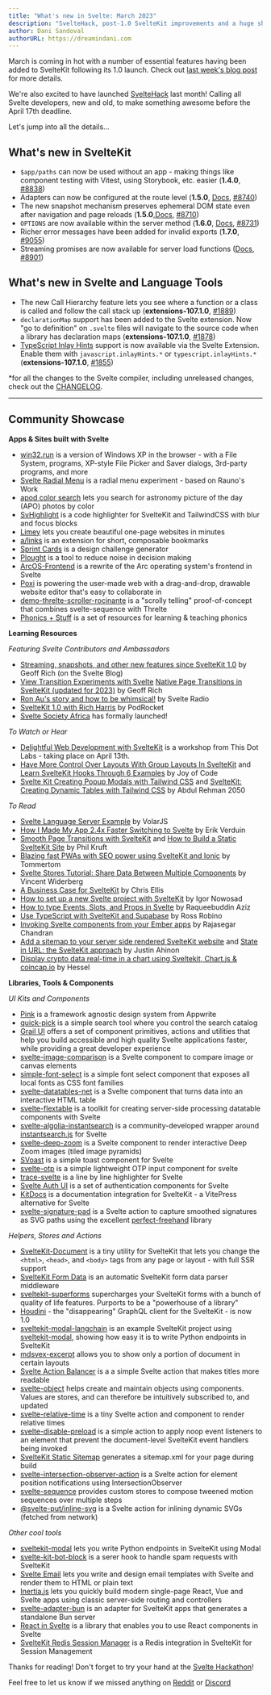 ```yaml
---
title: "What's new in Svelte: March 2023"
description: "SvelteHack, post-1.0 SvelteKit improvements and a huge showcase"
author: Dani Sandoval
authorURL: https://dreamindani.com
---
```


March is coming in hot with a number of essential features having been added to SvelteKit following its 1.0 launch. Check out [last week's blog post](https://svelte.dev/blog/streaming-snapshots-sveltekit) for more details.

We're also excited to have launched [SvelteHack](https://hack.sveltesociety.dev/) last month! Calling all Svelte developers, new and old, to make something awesome before the April 17th deadline.

Let's jump into all the details...

## What's new in SvelteKit
- `$app/paths` can now be used without an app - making things like component testing with Vitest, using Storybook, etc. easier (**1.4.0**, [#8838](https://github.com/sveltejs/kit/pull/8838))
- Adapters can now be configured at the route level (**1.5.0**, [Docs](https://kit.svelte.dev/docs/page-options#config), [#8740](https://github.com/sveltejs/kit/pull/8740))
- The new snapshot mechanism preserves ephemeral DOM state even after navigation and page reloads (**1.5.0**,[Docs](https://kit.svelte.dev/docs/snapshots), [#8710](https://github.com/sveltejs/kit/pull/8710))
- `OPTIONS` are now available within the server method (**1.6.0**, [Docs](https://kit.svelte.dev/docs/routing#server), [#8731](https://github.com/sveltejs/kit/pull/8731))
- Richer error messages have been added for invalid exports (**1.7.0**, [#9055](https://github.com/sveltejs/kit/pull/9055))
- Streaming promises are now available for server load functions ([Docs](https://kit.svelte.dev/docs/load#streaming-with-promises), [#8901](https://github.com/sveltejs/kit/pull/8901))


## What's new in Svelte and Language Tools
- The new Call Hierarchy feature lets you see where a function or a class is called and follow the call stack up (**extensions-107.1.0**, [#1889](https://github.com/sveltejs/language-tools/pull/1889))
- `declarationMap` support has been added to the Svelte extension. Now "go to definition" on `.svelte` files will navigate to the source code when a library has declaration maps (**extensions-107.1.0**, [#1878](https://github.com/sveltejs/language-tools/pull/1878))
- [TypeScript Inlay Hints](https://code.visualstudio.com/docs/typescript/typescript-editing#_inlay-hints) support is now available via the Svelte Extension. Enable them with `javascript.inlayHints.*` or `typescript.inlayHints.*` (**extensions-107.1.0**, [#1855](https://github.com/sveltejs/language-tools/pull/1855))

*for all the changes to the Svelte compiler, including unreleased changes, check out the [CHANGELOG](https://github.com/sveltejs/svelte/blob/master/CHANGELOG.md).

---

## Community Showcase

**Apps & Sites built with Svelte**
- [win32.run](https://github.com/ducbao414/win32.run) is a version of Windows XP in the browser - with a File System, programs, XP-style File Picker and Saver dialogs, 3rd-party programs, and more
- [Svelte Radial Menu](https://github.com/tglide/svelte-radial-menu) is a radial menu experiment - based on Rauno's Work 
- [apod color search](https://github.com/brycedorn/apod-color-search) lets you search for astronomy picture of the day (APO) photos by color
- [SvHighlight](https://www.reddit.com/r/sveltejs/comments/10pvqfm/svhighlight_a_code_highlighter_for_sveltekit_and/) is a code highlighter for SvelteKit and TailwindCSS with blur and focus blocks
- [Limey](https://limey.io/) lets you create beautiful one-page websites in minutes
- [a/links](https://a-links.io/) is an extension for short, composable bookmarks
- [Sprint Cards](https://sprint.cards) is a design challenge generator 
- [Plought](https://github.com/rossrobino/plought) is a tool to reduce noise in decision making
- [ArcOS-Frontend](https://github.com/IzK-ArcOS/ArcOS-Frontend) is a rewrite of the Arc operating system's frontend in Svelte
- [Poxi](https://poxi.page) is powering the user-made web with a drag-and-drop, drawable website editor that's easy to collaborate in
- [demo-threlte-scroller-rocinante](https://twitter.com/a_warnes/status/1629235313808744449) is a "scrolly telling" proof-of-concept that combines svelte-sequence with Threlte
- [Phonics + Stuff](https://www.phonicsandstuff.com/) is a set of resources for learning & teaching phonics

**Learning Resources**

_Featuring Svelte Contributors and Ambassadors_
- [Streaming, snapshots, and other new features since SvelteKit 1.0](https://svelte.dev/blog/streaming-snapshots-sveltekit) by Geoff Rich (on the Svelte Blog)
- [View Transition Experiments with Svelte](https://geoffrich.net/posts/view-transition-experiments/) [Native Page Transitions in SvelteKit (updated for 2023)](https://geoffrich.net/posts/page-transitions-1/) by Geoff Rich
- [Ron Au's story and how to be whimsical!](https://www.svelteradio.com/episodes/ron-aus-story-and-how-to-be-whimsical) by Svelte Radio
- [SvelteKit 1.0 with Rich Harris](https://podrocket.logrocket.com/sveltekit) by PodRocket
- [Svelte Society Africa](https://twitter.com/SvelteAfrica/status/1620526757593116672?s=20) has formally launched!


_To Watch or Hear_
- [Delightful Web Development with SvelteKit](https://workshops.thisdot.co/learn/developing-with-sveltekit) is a workshop from This Dot Labs - taking place on April 13th.
- [Have More Control Over Layouts With Group Layouts In SvelteKit](https://www.youtube.com/watch?v=9UpaKEVuErs) and [Learn SvelteKit Hooks Through 6 Examples](https://www.youtube.com/watch?v=Kzrz7GZ9pIg) by Joy of Code
- [Svelte Kit Creating Popup Modals with Tailwind CSS](https://www.youtube.com/watch?v=qI4-q7SA7uM) and [SvelteKit: Creating Dynamic Tables with Tailwind CSS](https://www.youtube.com/watch?v=QqoYrdzoSSk) by Abdul Rehman 2050


_To Read_
- [Svelte Language Server Example](https://github.com/volarjs/svelte-language-tools) by VolarJS 
- [How I Made My App 2.4x Faster Switching to Svelte](https://blog.flotes.app/posts/flotes-2x-faster) by Erik Verduin
- [Smooth Page Transitions with SvelteKit](https://www.philkruft.dev/blog/smooth-page-transitions-with-sveltekit/) and [How to Build a Static SvelteKit Site](https://www.philkruft.dev/blog/how-to-build-a-static-sveltekit-site/) by Phil Kruft
- [Blazing fast PWAs with SEO power using SvelteKit and Ionic](https://ionic.io/blog/pwas-using-sveltekit-and-ionic) by Tommertom
- [Svelte Stores Tutorial: Share Data Between Multiple Components](https://learnjavascripts.com/development/web-development/frameworks/svelte/svelte-stores-tutorial-share-data-between-multiple-components/) by Vincent Widerberg
- [A Business Case for SvelteKit](https://elliscs.hashnode.dev/a-business-case-for-sveltekit) by Chris Ellis 
- [How to set up a new Svelte project with SvelteKit](https://www.inow.dev/how-to-set-up-a-new-svelte-project-with-sveltekit/) by Igor Nowosad
- [How to type Events, Slots, and Props in Svelte](https://raqueebuddinaziz.com/blog/svelte-type-events-slots-and-props/) by Raqueebuddin Aziz
- [Use TypeScript with SvelteKit and Supabase](https://blog.robino.dev/posts/supabase-sveltekit) by Ross Robino
- [Invoking Svelte components from your Ember apps](https://dev.to/rajasegar/invoking-svelte-components-from-your-ember-apps-58h5) by Rajasegar Chandran
- [Add a sitemap to your server side rendered SvelteKit website](https://www.okupter.com/blog/sitemap-server-side-rendered-sveltekit-website) and [State in URL: the SvelteKit approach](https://www.okupter.com/blog/state-in-url-the-sveltekit-approach) by Justin Ahinon
- [Display crypto data real-time in a chart using Sveltekit, Chart.js & coincap.io](https://medium.com/@Heesel/display-crypto-data-real-time-in-a-chart-using-sveltekit-chart-js-coincap-io-70b90d3aac90) by Hessel


**Libraries, Tools & Components**

_UI Kits and Components_
- [Pink](https://pink.appwrite.io/) is a framework agnostic design system from Appwrite
- [quick-pick](https://github.com/arabisaldrin/quick-pick) is a simple search tool where you control the search catalog
- [Grail UI](https://github.com/grail-ui/grail-ui) offers a set of component primitives, actions and utilities that help you build accessible and high quality Svelte applications faster, while providing a great developer experience
- [svelte-image-comparison](https://www.npmjs.com/package/svelte-image-comparison) is a Svelte component to compare image or canvas elements
- [simple-font-select](https://www.npmjs.com/package/simple-font-select) is a simple font select component that exposes all local fonts as CSS font families
- [svelte-datatables-net](https://www.npmjs.com/package/svelte-datatables-net) is a Svelte component that turns data into an interactive HTML table
- [svelte-flextable](https://github.com/Parazeya/svelte-flextable) is a toolkit for creating server-side processing datatable components with Svelte
- [svelte-algolia-instantsearch](https://github.com/aymeric-giraudet/svelte-algolia-instantsearch) is a community-developed wrapper around [instantsearch.js](https://github.com/algolia/instantsearch) for Svelte
- [svelte-deep-zoom](https://www.npmjs.com/package/svelte-deep-zoom) is a Svelte component to render interactive Deep Zoom images (tiled image pyramids)
- [SVoast](https://github.com/gibbu/svoast) is a simple toast component for Svelte
- [svelte-otp](https://github.com/K4UNG/svelte-otp) is a simple lightweight OTP input component for svelte
- [trace-svelte](https://trace-svelte.vercel.app/) is a line by line highlighter for Svelte
- [Svelte Auth UI](https://github.com/multiplehats/svelte-auth-ui) is a set of authentication components for Svelte
- [KitDocs](https://github.com/svelteness/kit-docs) is a documentation integration for SvelteKit - a VitePress alternative for Svelte
- [svelte-signature-pad](https://www.npmjs.com/package/svelte-signature-pad) is a Svelte action to capture smoothed signatures as SVG paths using the excellent [perfect-freehand](https://github.com/steveruizok/perfect-freehand) library


_Helpers, Stores and Actions_
- [SvelteKit-Document](https://github.com/barvian/sveltekit-document) is a tiny utility for SvelteKit that lets you change the `<html>`, `<head>`, and `<body>` tags from any page or layout - with full SSR support
- [SvelteKit Form Data](https://github.com/stolinski/sk-form-data) is an automatic SvelteKit form data parser middleware
- [sveltekit-superforms](https://github.com/ciscoheat/sveltekit-superforms) supercharges your SvelteKit forms with a bunch of quality of life features. Purports to be a "powerhouse of a library"
- [Houdini](https://github.com/HoudiniGraphQL/houdini) - the "disappearing" GraphQL client for the SvelteKit - is now 1.0
- [sveltekit-modal-langchain](https://github.com/semicognitive/sveltekit-modal-langchain) is an example SvelteKit project using [sveltekit-modal](https://github.com/semicognitive/sveltekit-modal), showing how easy it is to write Python endpoints in SvelteKit
- [mdsvex-excerpt](https://www.npmjs.com/package/mdsvex-excerpt) allows you to show only a portion of document in certain layouts
- [Svelte Action Balancer](https://www.npmjs.com/package/svelte-action-balancer) is a a simple Svelte action that makes titles more readable
- [svelte-object](https://github.com/Refzlund/svelte-object) helps create and maintain objects using components. Values are stores, and can therefore be intuitively subscribed to, and updated
- [svelte-relative-time](https://www.npmjs.com/package/svelte-relative-time) is a tiny Svelte action and component to render relative times
- [svelte-disable-preload](https://www.npmjs.com/package/svelte-disable-preload) is a simple action to apply noop event listeners to an element that prevent the document-level SvelteKit event handlers being invoked
- [SvelteKit Static Sitemap](https://github.com/tlaundal/sveltekit-static-sitemap) generates a sitemap.xml for your page during build
- [svelte-intersection-observer-action](https://www.npmjs.com/package/svelte-intersection-observer-action) is a Svelte action for element position notifications using IntersectionObserver
- [svelte-sequence](https://github.com/AlexWarnes/svelte-sequence) provides custom stores to compose tweened motion sequences over multiple steps
- [@svelte-put/inline-svg](https://github.com/vnphanquang/svelte-put/tree/main/packages/actions/inline-svg) is a Svelte action for inlining dynamic SVGs (fetched from network)


_Other cool tools_
- [sveltekit-modal](https://github.com/semicognitive/sveltekit-modal) lets you write Python endpoints in SvelteKit using Modal
- [svelte-kit-bot-block](https://www.npmjs.com/package/svelte-kit-bot-block) is a serer hook to handle spam requests with SvelteKit
- [Svelte Email](https://github.com/carstenlebek/svelte-email) lets you write and design email templates with Svelte and render them to HTML or plain text
- [Inertia.js](https://github.com/inertiajs/inertia) lets you quickly build modern single-page React, Vue and Svelte apps using classic server-side routing and controllers
- [svelte-adapter-bun](https://github.com/gornostay25/svelte-adapter-bun) is an adapter for SvelteKit apps that generates a standalone Bun server
- [React in Svelte](https://github.com/frontline-hq/react-in-svelte) is a library that enables you to use React components in Svelte
- [SvelteKit Redis Session Manager](https://github.com/etherCorps/SK-Redis-SessionManager) is a Redis integration in SvelteKit for Session Management 


Thanks for reading! Don't forget to try your hand at the [Svelte Hackathon](https://hack.sveltesociety.dev/)!

Feel free to let us know if we missed anything on [Reddit](https://www.reddit.com/r/sveltejs/) or [Discord](https://discord.gg/svelte)
